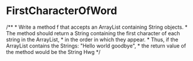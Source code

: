 # FirstCharacterOfWord
/**  * Write a method f that accepts an ArrayList containing String objects.  * The method should return a String containing the first character of each string in the ArrayList,   * in the order in which they appear.  * Thus, if the ArrayList contains the Strings: "Hello world goodbye",   * the return value of the method would be the String Hwg  */
